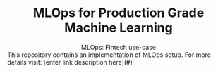 <div align="center">
<h1>MLOps for Production Grade Machine Learning</h1>
MLOps: Fintech use-case
</div>
This repository contains an implementation of MLOps setup. For more details visit:
[enter link description here](#)
<!--stackedit_data:
eyJoaXN0b3J5IjpbLTE5OTU3Njg2NTQsLTc0MDUzNjAzOCwtOD
EyNjIyMjc4XX0=
-->